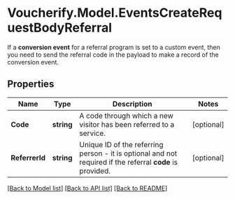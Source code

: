 # Voucherify.Model.EventsCreateRequestBodyReferral
If a **conversion event** for a referral program is set to a custom event, then you need to send the referral code in the payload to make a record of the conversion event. 

## Properties

Name | Type | Description | Notes
------------ | ------------- | ------------- | -------------
**Code** | **string** | A code through which a new visitor has been referred to a service. | [optional] 
**ReferrerId** | **string** | Unique ID of the referring person - it is optional and not required if the referral **code** is provided. | [optional] 

[[Back to Model list]](../../README.md#documentation-for-models) [[Back to API list]](../../README.md#documentation-for-api-endpoints) [[Back to README]](../../README.md)


